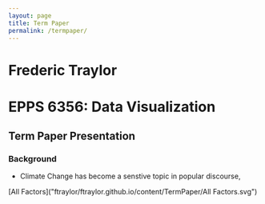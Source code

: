 ```yaml
---
layout: page
title: Term Paper
permalink: /termpaper/
---
```


# Frederic Traylor
# EPPS 6356: Data Visualization

## Term Paper Presentation
### Background
* Climate Change has become a senstive topic in popular discourse, 


[All Factors]("ftraylor/ftraylor.github.io/content/TermPaper/All Factors.svg")

